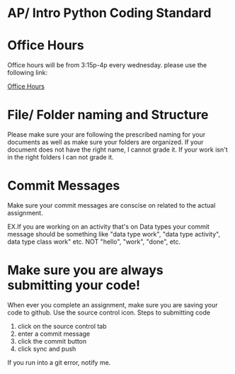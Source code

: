 # AP/ Intro Python Coding Standard


# Office Hours
Office hours will be from 3:15p-4p every wednesday. 
please use the following link:

[Office Hours](https://us06web.zoom.us/j/84894757579?pwd=1iNeGCMiEh1rhAQqv4hbR3Ig1tvQOO.1)




# File/ Folder naming and Structure
Please make sure your are following the prescribed naming for your documents as well
as make sure your folders are organized. If your document does not have the right name, I cannot grade it. If your work isn't in the right folders I can not grade it.

# Commit Messages
Make sure your commit messages are conscise on related to the actual assignment. 

EX.If you are working on an activity that's on Data types your commit message should be something like "data type work", "data type activity", data type class work" etc. NOT "hello", "work", "done", etc.

# Make sure you are always submitting your code!
When ever you complete an assignment, make sure you are saving your code to github.
Use the source control icon.
Steps to submitting code
1. click on the source control tab
2. enter a commit message
3. click the commit button
4. click sync and push

If you run into a git error, notify me.


